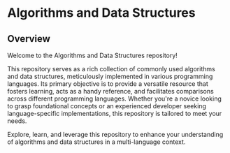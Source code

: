 # Algorithms and Data Structures

## Overview

Welcome to the Algorithms and Data Structures repository!

This repository serves as a rich collection of commonly used algorithms and data structures, meticulously implemented in various programming languages. Its primary objective is to provide a versatile resource that fosters learning, acts as a handy reference, and facilitates comparisons across different programming languages. Whether you're a novice looking to grasp foundational concepts or an experienced developer seeking language-specific implementations, this repository is tailored to meet your needs.

Explore, learn, and leverage this repository to enhance your understanding of algorithms and data structures in a multi-language context.
